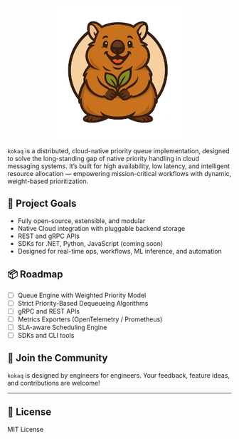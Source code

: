 <div align="center">
  <a href="https://kokaq.io" target="_blank">
    <img height="300" src="../kokaq-full.png" alt="cute quokka as kokaq logo"/>
  </a>
</div>

`kokaq` is a distributed, cloud-native priority queue implementation, designed to solve the long-standing gap of native priority handling in cloud messaging systems. It’s built for high availability, low latency, and intelligent resource allocation — empowering mission-critical workflows with dynamic, weight-based prioritization.

## 🎯 Project Goals

- Fully open-source, extensible, and modular
- Native Cloud integration with pluggable backend storage
- REST and gRPC APIs
- SDKs for .NET, Python, JavaScript (coming soon)
- Designed for real-time ops, workflows, ML inference, and automation

## 📦 Roadmap

- [ ] Queue Engine with Weighted Priority Model
- [ ] Strict Priority-Based Dequeueing Algorithms
- [ ] gRPC and REST APIs
- [ ] Metrics Exporters (OpenTelemetry / Prometheus)
- [ ] SLA-aware Scheduling Engine
- [ ] SDKs and CLI tools

## 🤝 Join the Community

`kokaq` is designed by engineers for engineers. Your feedback, feature ideas, and contributions are welcome!

---

## 📜 License

MIT License
